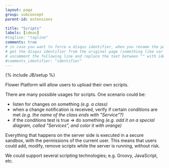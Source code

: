 ```yaml
---
layout: page
group: subconcept
parent-id: extensions

title: "Scripts"
labels: [ideas]
#tagline: "tagline"
comments: true
# in case you want to force a disqus identifier, when you rename the page
# get the disqus identifier from the original page (something like var disqus_identifier = 'ident';),
# uncomment the following line and replace the text between "" with ident
#comments_identifier: "identifier"
---
```

{% include JB/setup %}

Flower Platform will allow users to upload their own scripts.

<div class="alert alert-info">
There are many possible usages for scripts. One scenario could be: 
<ul>
<li>listen for changes on something <em>(e.g. a class)</em></li>
<li>when a change notification is received, verify if certain conditions are met <em>(e.g. the name of the class ends with "Service"?)</em></li>
<li>if the conditions test is true => do something <em>(e.g. add it on a special diagram, called "Services", and color it with orange)</em> </li>
</ul>
</div>

Everything that happens on the server side is executed in a secure sandbox, with the permissions of the current user. This means that users could add, modify, remove scripts while the server is running, without risk.

We could support several scripting technologies; e.g. Groovy, JavaScript, etc.